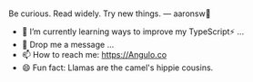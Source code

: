 ###
Be curious. Read widely. Try new things. — aaronsw👋


- 🤔 I’m currently learning ways to improve my TypeScript⚡ ...
- 💬 Drop me a message ...
- 📫 How to reach me: https://Angulo.co 
- 😄 Fun fact: Llamas are the camel's hippie cousins.
<!--
**anguloco/anguloco** is a ✨ _special_ ✨ repository because its `README.md` (this file) appears on your GitHub profile.

Here are some ideas to get you started:

- 🔭 I’m currently working on freelance Projects
- 🤔 I’m currently learning TypeScript ⚡ ...
- 💬 Drop me a message ...
- 📫 How to reach me: https://Angulo.co 
- 😄 Fun fact: Llamas are the camel's hippie cousins.
-->
